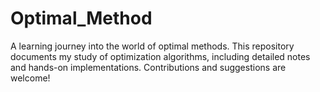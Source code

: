 # Optimal_Method
A learning journey into the world of optimal methods. This repository documents my study of optimization algorithms, including detailed notes and hands-on implementations. Contributions and suggestions are welcome!

